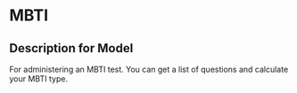 # MBTI

## Description for Model

For administering an MBTI test. You can get a list of questions and calculate your MBTI type.

